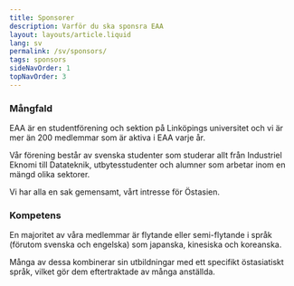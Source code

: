 ```yaml
---
title: Sponsorer
description: Varför du ska sponsra EAA
layout: layouts/article.liquid
lang: sv
permalink: /sv/sponsors/
tags: sponsors 
sideNavOrder: 1
topNavOrder: 3
---
```


### Mångfald

EAA är en studentförening och sektion på Linköpings universitet och vi är mer än 200 medlemmar som är aktiva i EAA varje år.

Vår förening består av svenska studenter som studerar allt från Industriel Eknomi till Datateknik, utbytesstudenter och alumner som arbetar inom en mängd olika sektorer.

Vi har alla en sak gemensamt, vårt intresse för Östasien.

### Kompetens

En majoritet av våra medlemmar är flytande eller semi-flytande i språk (förutom svenska och engelska) som japanska, kinesiska och koreanska.

Många av dessa kombinerar sin utbildningar med ett specifikt östasiatiskt språk, vilket gör dem eftertraktade av många anställda.